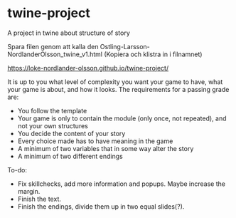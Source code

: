 # twine-project
A project in twine about structure of story

Spara filen genom att kalla den Ostling-Larsson-NordlanderOlsson_twine_v1.html
(Kopiera och klistra in i filnamnet)

https://loke-nordlander-olsson.github.io/twine-project/

It is up to you what level of complexity you want your game to have, what your game is about, and how it looks. The requirements for a passing grade are:

- You follow the template 
- Your game is only to contain the module (only once, not repeated), and not your own structures
- You decide the content of your story
- Every choice made has to have meaning in the game
- A minimum of two variables that in some way alter the story
- A minimum of two different endings

To-do:
- Fix skillchecks, add more information and popups. Maybe increase the margin.
- Finish the text.
- Finish the endings, divide them up in two equal slides(?).
